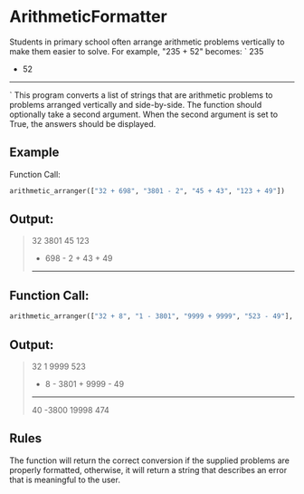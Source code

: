 # ArithmeticFormatter

Students in primary school often arrange arithmetic problems vertically to make them easier to solve. For example, "235 + 52" becomes:
`
  235
+  52
-----
`
This program converts a list of strings that are arithmetic problems to problems arranged vertically and side-by-side. The function should optionally take a second argument. When the second argument is set to True, the answers should be displayed.

## Example
Function Call:
```python
arithmetic_arranger(["32 + 698", "3801 - 2", "45 + 43", "123 + 49"])
```
## Output:

>   32      3801      45      123
>+ 698    -    2    + 43    +  49
>-----    ------    ----    -----
## Function Call:
```python
arithmetic_arranger(["32 + 8", "1 - 3801", "9999 + 9999", "523 - 49"], True)
```
## Output:

>  32         1      9999      523
>+  8    - 3801    + 9999    -  49
>----    ------    ------    -----
>  40     -3800     19998      474

## Rules
The function will return the correct conversion if the supplied problems are properly formatted, otherwise, it will return a string that describes an error that is meaningful to the user.
